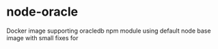 # node-oracle
Docker image supporting oracledb npm module using default node base image with small fixes for 
